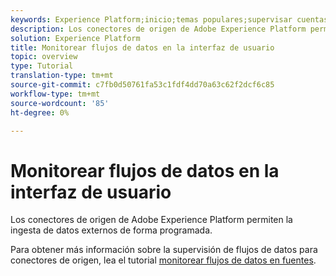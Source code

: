 ```yaml
---
keywords: Experience Platform;inicio;temas populares;supervisar cuentas;supervisar flujos de datos;flujos de datos
description: Los conectores de origen de Adobe Experience Platform permiten la ingesta de datos externos de forma programada. Este tutorial proporciona pasos para ver flujos de datos existentes desde el espacio de trabajo Fuentes.
solution: Experience Platform
title: Monitorear flujos de datos en la interfaz de usuario
topic: overview
type: Tutorial
translation-type: tm+mt
source-git-commit: c7fb0d50761fa53c1fdf4dd70a63c62f2dcf6c85
workflow-type: tm+mt
source-wordcount: '85'
ht-degree: 0%

---
```



# Monitorear flujos de datos en la interfaz de usuario

Los conectores de origen de Adobe Experience Platform permiten la ingesta de datos externos de forma programada.

Para obtener más información sobre la supervisión de flujos de datos para conectores de origen, lea el tutorial [monitorear flujos de datos en fuentes](../../../dataflows/ui/monitor-sources.md).
